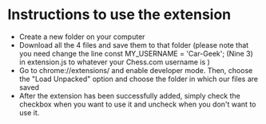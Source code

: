 # Instructions to use the extension
* Create a new folder on your computer
* Download all the 4 files and save them to that folder (please note that you need change the line const MY_USERNAME = 'Car-Geek'; (Nine 3) in extension.js to whatever your Chess.com username is )
* Go to chrome://extensions/ and enable developer mode. Then, choose the "Load Unpacked" option and choose the folder in which our files are saved
* After the extension has been successfully added, simply check the checkbox when you want to use it and uncheck when you don't want to use it.
